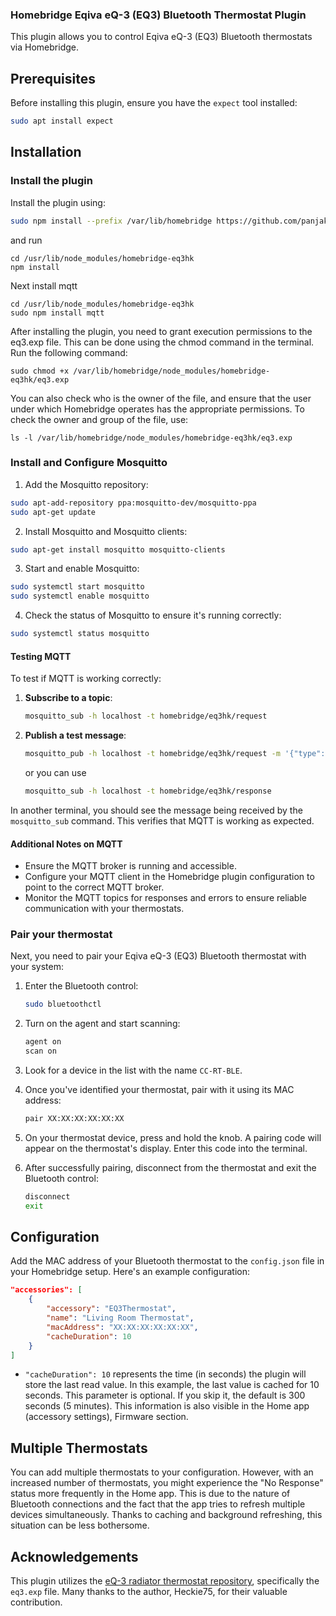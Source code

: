 ### Homebridge Eqiva eQ-3 (EQ3) Bluetooth Thermostat Plugin

This plugin allows you to control Eqiva eQ-3 (EQ3) Bluetooth thermostats via Homebridge.

## Prerequisites

Before installing this plugin, ensure you have the `expect` tool installed:

```bash
sudo apt install expect
```

## Installation

### Install the plugin

Install the plugin using:
```bash
sudo npm install --prefix /var/lib/homebridge https://github.com/panjakubpl/homebridge-eq3hk.git
```

and run

```
cd /usr/lib/node_modules/homebridge-eq3hk
npm install
```

Next install mqtt

```
cd /usr/lib/node_modules/homebridge-eq3hk
sudo npm install mqtt
```

After installing the plugin, you need to grant execution permissions to the eq3.exp file. This can be done using the chmod command in the terminal. Run the following command:

```
sudo chmod +x /var/lib/homebridge/node_modules/homebridge-eq3hk/eq3.exp
```

You can also check who is the owner of the file, and ensure that the user under which Homebridge operates has the appropriate permissions. To check the owner and group of the file, use:

```
ls -l /var/lib/homebridge/node_modules/homebridge-eq3hk/eq3.exp
```

### Install and Configure Mosquitto

1. Add the Mosquitto repository:

```sh
sudo apt-add-repository ppa:mosquitto-dev/mosquitto-ppa
sudo apt-get update
```

2. Install Mosquitto and Mosquitto clients:

```sh
sudo apt-get install mosquitto mosquitto-clients
```

3. Start and enable Mosquitto:

```sh
sudo systemctl start mosquitto
sudo systemctl enable mosquitto
```

4. Check the status of Mosquitto to ensure it's running correctly:

```sh
sudo systemctl status mosquitto
```

#### Testing MQTT

To test if MQTT is working correctly:

1. **Subscribe to a topic**:
   ```sh
   mosquitto_sub -h localhost -t homebridge/eq3hk/request
   ```

2. **Publish a test message**:
   ```sh
   mosquitto_pub -h localhost -t homebridge/eq3hk/request -m '{"type": "getTemperature", "macAddress": "XX:XX:XX:XX:XX:XX"}'
   ```

   or you can use
   ```sh
   mosquitto_sub -h localhost -t homebridge/eq3hk/response
   ```

In another terminal, you should see the message being received by the `mosquitto_sub` command. This verifies that MQTT is working as expected.

#### Additional Notes on MQTT

- Ensure the MQTT broker is running and accessible.
- Configure your MQTT client in the Homebridge plugin configuration to point to the correct MQTT broker.
- Monitor the MQTT topics for responses and errors to ensure reliable communication with your thermostats.

### Pair your thermostat

Next, you need to pair your Eqiva eQ-3 (EQ3) Bluetooth thermostat with your system:

1. Enter the Bluetooth control:
   ```bash
   sudo bluetoothctl
   ```

2. Turn on the agent and start scanning:
   ```bash
   agent on
   scan on
   ```

3. Look for a device in the list with the name `CC-RT-BLE`.

4. Once you've identified your thermostat, pair with it using its MAC address:
   ```bash
   pair XX:XX:XX:XX:XX:XX
   ```

5. On your thermostat device, press and hold the knob. A pairing code will appear on the thermostat's display. Enter this code into the terminal.

6. After successfully pairing, disconnect from the thermostat and exit the Bluetooth control:
   ```bash
   disconnect
   exit
   ```

## Configuration

Add the MAC address of your Bluetooth thermostat to the `config.json` file in your Homebridge setup. Here's an example configuration:

```json
"accessories": [
    {
        "accessory": "EQ3Thermostat",
        "name": "Living Room Thermostat",
        "macAddress": "XX:XX:XX:XX:XX:XX",
        "cacheDuration": 10
    }
]
```

- `"cacheDuration": 10` represents the time (in seconds) the plugin will store the last read value. In this example, the last value is cached for 10 seconds. This parameter is optional. If you skip it, the default is 300 seconds (5 minutes). This information is also visible in the Home app (accessory settings), Firmware section.

## Multiple Thermostats

You can add multiple thermostats to your configuration. However, with an increased number of thermostats, you might experience the "No Response" status more frequently in the Home app. This is due to the nature of Bluetooth connections and the fact that the app tries to refresh multiple devices simultaneously. Thanks to caching and background refreshing, this situation can be less bothersome.

## Acknowledgements

This plugin utilizes the [eQ-3 radiator thermostat repository](https://github.com/Heckie75/eQ-3-radiator-thermostat/tree/master), specifically the `eq3.exp` file. Many thanks to the author, Heckie75, for their valuable contribution.
